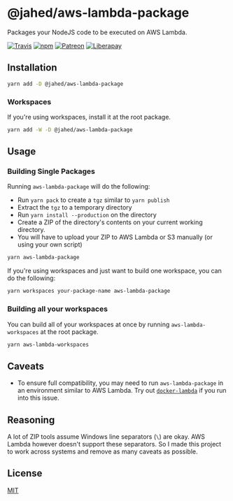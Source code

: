 # @jahed/aws-lambda-package

Packages your NodeJS code to be executed on AWS Lambda.

[![Travis](https://img.shields.io/travis/jahed/node-aws-lambda-package.svg)](https://travis-ci.org/jahed/node-aws-lambda-package)
[![npm](https://img.shields.io/npm/v/@jahed/aws-lambda-package.svg)](https://www.npmjs.com/package/@jahed/aws-lambda-package)
[![Patreon](https://img.shields.io/badge/patreon-donate-f96854.svg)](https://www.patreon.com/jahed)
[![Liberapay](https://img.shields.io/badge/liberapay-donate-f6c915.svg)](https://liberapay.com/jahed)

## Installation

```bash
yarn add -D @jahed/aws-lambda-package
```

### Workspaces

If you're using workspaces, install it at the root package.

```bash
yarn add -W -D @jahed/aws-lambda-package
```

## Usage

### Building Single Packages

Running `aws-lambda-package` will do the following:

- Run `yarn pack` to create a `tgz` similar to `yarn publish`
- Extract the `tgz` to a temporary directory
- Run `yarn install --production` on the directory
- Create a ZIP of the directory's contents on your current working directory.
- You will have to upload your ZIP to AWS Lambda or S3
  manually (or using your own script)

```bash
yarn aws-lambda-package
```

If you're using workspaces and just want to build one workspace, you can do
the following:

```bash
yarn workspaces your-package-name aws-lambda-package
```

### Building all your workspaces

You can build all of your workspaces at once by running `aws-lambda-workspaces`
at the root package.

```bash
yarn aws-lambda-workspaces
```

## Caveats

- To ensure full compatibility, you may need to run `aws-lambda-package` in an
  environment similar to AWS Lambda. Try out 
  [`docker-lambda`](https://github.com/lambci/docker-lambda) if you run into
  this issue.

## Reasoning

A lot of ZIP tools assume Windows line separators (`\`) are okay. AWS Lambda 
however doesn't support these separators. So I made this project to work
across systems and remove as many caveats as possible.

## License

[MIT](LICENSE)
